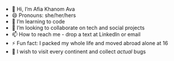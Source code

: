 - 👋 Hi, I’m Afia Khanom Ava
- 😄 Pronouns: she/her/hers
- 🌱 I’m learning to code 
- 💞️ I’m looking to collaborate on tech and social projects
- 📫 How to reach me - drop a text at LinkedIn or email
- ⚡ Fun fact: I packed my whole life and moved abroad alone at 16
- 🧳 I wish to visit every continent and collect *actual* bugs
<!---
Afia-Ava/Afia-Ava is a ✨ special ✨ repository because its `README.md` (this file) appears on your GitHub profile.
You can click the Preview link to take a look at your changes.
--->

